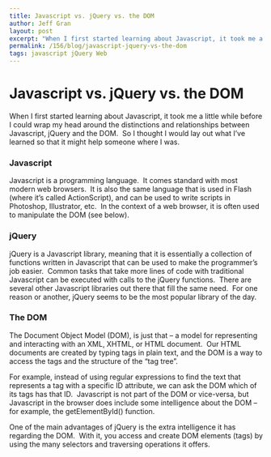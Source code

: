 ```yaml
---
title: Javascript vs. jQuery vs. the DOM
author: Jeff Gran
layout: post
excerpt: "When I first started learning about Javascript, it took me a little while before I could wrap my head around the distinctions and relationships between Javascript, jQuery and the DOM.  So I thought I would lay out what I've learned so that it might help someone where I was."
permalink: /156/blog/javascript-jquery-vs-the-dom
tags: javascript jQuery Web
---
```

# Javascript vs. jQuery vs. the DOM

When I first started learning about Javascript, it took me a little while before I could wrap my head around the distinctions and relationships between Javascript, jQuery and the DOM.  So I thought I would lay out what I’ve learned so that it might help someone where I was.

### Javascript

Javascript is a programming language.  It comes standard with most modern web browsers.  It is also the same language that is used in Flash (where it’s called ActionScript), and can be used to write scripts in Photoshop, Illustrator, etc.  In the context of a web browser, it is often used to manipulate the DOM (see below).

### jQuery

jQuery is a Javascript library, meaning that it is essentially a collection of functions written in Javascript that can be used to make the programmer’s job easier.  Common tasks that take more lines of code with traditional Javascript can be executed with calls to the jQuery functions.  There are several other Javascript libraries out there that fill the same need.  For one reason or another, jQuery seems to be the most popular library of the day.

### The DOM

The Document Object Model (DOM), is just that – a model for representing and interacting with an XML, XHTML, or HTML document.  Our HTML documents are created by typing tags in plain text, and the DOM is a way to access the tags and the structure of the “tag tree”. 

For example, instead of using regular expressions to find the text that represents a tag with a specific ID attribute, we can ask the DOM which of its tags has that ID.  Javascript is not part of the DOM or vice-versa, but Javascript in the browser does include some intelligence about the DOM – for example, the getElementById() function. 

One of the main advantages of jQuery is the extra intelligence it has regarding the DOM.  With it, you access and create DOM elements (tags) by using the many selectors and traversing operations it offers.
